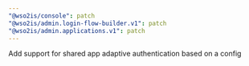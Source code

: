```yaml
---
"@wso2is/console": patch
"@wso2is/admin.login-flow-builder.v1": patch
"@wso2is/admin.applications.v1": patch
---
```


Add support for shared app adaptive authentication based on a config
